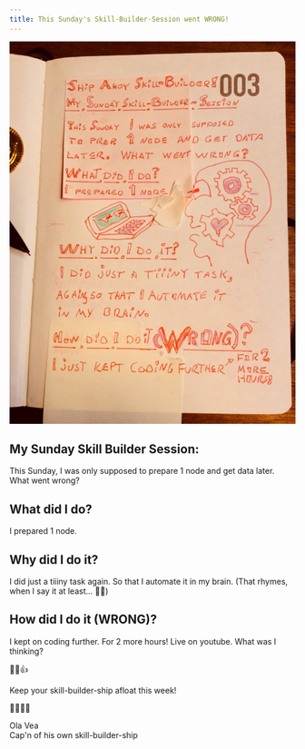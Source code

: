 ```yaml
---
title: This Sunday's Skill-Builder-Session went WRONG!
---
```


![wrong](OlaCast-14-POW-Day-1-WRONG-26.jpeg)

## My Sunday Skill Builder Session:

This Sunday, I was only supposed to prepare 1 node and get data later. What went wrong?

## What did I do?

I prepared 1 node.

## Why did I do it?

I did just a tiiiny task again. So that I automate it in my brain. (That rhymes, when I say it at least... 💪😺)

## How did I do it (WRONG)?

I kept on coding further. For 2 more hours! Live on youtube. What was I thinking?

💪😺👍

Keep your skill-builder-ship afloat this week!

🔧⛵🏴‍☠️

Ola Vea  
Cap'n of his own skill-builder-ship
